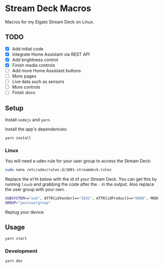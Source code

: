 # Stream Deck Macros

Macros for my Elgato Stream Deck on Linux.

## TODO

- [x] Add initial code
- [x] Integrate Home Assistant via REST API
- [x] Add brightness control
- [x] Finish media controls
- [ ] Add more Home Assistant buttons
- [ ] More pages
- [ ] Live data such as sensors
- [ ] More controls
- [ ] Finish docs

## Setup

Install `nodejs` and `yarn`.

Install the app's dependencies:

```bash
yarn install
```

### Linux

You will need a udev rule for your user group to access the Stream Deck:

```bash
sudo nano /etc/udev/rules.d/1001-streamdeck.rules
```

Replace the `ATTR` below with the id of your Stream Deck. You can get this by
 running `lsusb` and grabbing the code after the `:` in the output. Also
 replace the user group with your own.

```bash
SUBSYSTEM=="usb", ATTR{idVendor}=="18d1", ATTR{idProduct}=="0060", MODE="0660",
GROUP="yourusergroup"
```

Replug your device

## Usage

```bash
yarn start
```

### Development

```bash
yarn dev
```
